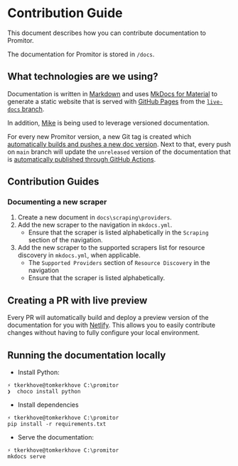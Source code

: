 # Contribution Guide

This document describes how you can contribute documentation to Promitor.

The documentation for Promitor is stored in `/docs`.

## What technologies are we using?

Documentation is written in [Markdown](https://en.wikipedia.org/wiki/Markdown) and uses [MkDocs for Material](https://squidfunk.github.io/mkdocs-material) to generate a static website that is served with [GitHub Pages](https://pages.github.com/) from the [`live-docs` branch](https://github.com/promitor/docs/tree/live-docs).

In addition, [Mike](https://github.com/jimporter/mike) is being used to leverage versioned documentation.

For every new Promitor version, a new Git tag is created which [automatically builds and pushes a new doc version](https://github.com/promitor/docs/actions/workflows/publish-new-version.yml). Next to that, every push on `main` branch will update the `unreleased` version of the documentation that is [automatically published through GitHub Actions](https://github.com/promitor/docs/actions/workflows/publish-next.yml).

## Contribution Guides

### Documenting a new scraper

1. Create a new document in `docs\scraping\providers`.
2. Add the new scraper to the navigation in `mkdocs.yml`.
    - Ensure that the scraper is listed alphabetically in the `Scraping` section of the navigation.
3. Add the new scraper to the supported scrapers list for resource discovery in `mkdocs.yml`, when applicable.
    - The `Supported Providers` section of `Resource Discovery` in the navigation
    - Ensure that the scraper is listed alphabetically.

## Creating a PR with live preview

Every PR will automatically build and deploy a preview version of the documentation for you with [Netlify](https://netlify.com). This allows you to easily contribute changes without having to fully configure your local environment.

## Running the documentation locally

- Install Python:

```shell
⚡ tkerkhove@tomkerkhove C:\promitor
❯  choco install python
```

- Install dependencies

```shell
⚡ tkerkhove@tomkerkhove C:\promitor
pip install -r requirements.txt
```

- Serve the documentation:

```shell
⚡ tkerkhove@tomkerkhove C:\promitor
mkdocs serve
```
